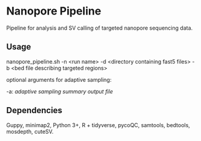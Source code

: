 # Nanopore Pipeline
Pipeline for analysis and SV calling of targeted nanopore sequencing data.

## Usage 
nanopore_pipeline.sh -n \<run name\> -d \<directory containing fast5 files\> -b \<bed file describing targeted regions\> 
  
  optional arguments for adaptive sampling:
  
   -a:  _adaptive sampling summary output file_
  

## Dependencies

Guppy,
minimap2,
Python 3+,
R + tidyverse,
pycoQC,
samtools,
bedtools,
mosdepth,
cuteSV.
